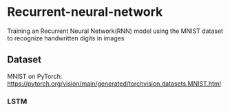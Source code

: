 # Recurrent-neural-network
Training an Recurrent Neural Network(RNN) model using the MNIST dataset to recognize handwritten digits in images

## Dataset
MNIST on PyTorch: https://pytorch.org/vision/main/generated/torchvision.datasets.MNIST.html 


### LSTM
